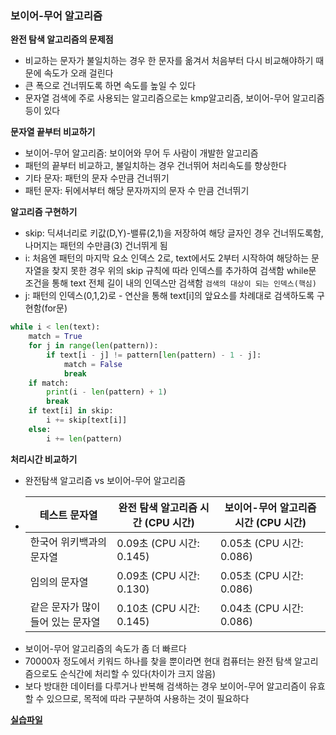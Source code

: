 ### 보이어-무어 알고리즘

**완전 탐색 알고리즘의 문제점**

- 비교하는 문자가 불일치하는 경우 한 문자를 옮겨서 처음부터 다시 비교해야하기 때문에 속도가 오래 걸린다
- 큰 폭으로 건너뛰도록 하면 속도를 높일 수 있다
- 문자열 검색에 주로 사용되는 알고리즘으로는 kmp알고리즘, 보이어-무어 알고리즘 등이 있다

**문자열 끝부터 비교하기**

- 보이어-무어 알고리즘: 보이어와 무어 두 사람이 개발한 알고리즘
- 패턴의 끝부터 비교하고, 불일치하는 경우 건너뛰어 처리속도를 향상한다
- 기타 문자: 패턴의 문자 수만큼 건너뛰기
- 패턴 문자: 뒤에서부터 해당 문자까지의 문자 수 만큼 건너뛰기

**알고리즘 구현하기**

- skip: 딕셔너리로 키값(D,Y)-밸류(2,1)을 저장하여 해당 글자인 경우 건너뛰도록함, 나머지는 패턴의 수만큼(3) 건너뛰게 됨
- i: 처음엔 패턴의 마지막 요소 인덱스 2로, text에서도 2부터 시작하여 해당하는 문자열을 찾지 못한 경우 위의 skip 규칙에 따라 인덱스를 추가하여 검색함 while문 조건을 통해 text 전체 길이 내의 인덱스만 검색함 `검색의 대상이 되는 인덱스(핵심)`
- j: 패턴의 인덱스(0,1,2)로 - 연산을 통해 text[i]의 앞요소를 차례대로 검색하도록 구현함(for문)

```python
while i < len(text):
    match = True
    for j in range(len(pattern)):
        if text[i - j] != pattern[len(pattern) - 1 - j]:
            match = False
            break
    if match:
        print(i - len(pattern) + 1)
        break
    if text[i] in skip:
        i += skip[text[i]]
    else:
        i += len(pattern)
```

**처리시간 비교하기**

- 완전탐색 알고리즘 vs 보이어-무어 알고리즘
- | 테스트 문자열                     | 완전 탐색 알고리즘 시간 (CPU 시간) | 보이어-무어 알고리즘 시간 (CPU 시간) |
  | --------------------------------- | ---------------------------------- | ------------------------------------ |
  | 한국어 위키백과의 문자열          | 0.09초 (CPU 시간: 0.145)           | 0.05초 (CPU 시간: 0.086)             |
  | 임의의 문자열                     | 0.09초 (CPU 시간: 0.130)           | 0.05초 (CPU 시간: 0.086)             |
  | 같은 문자가 많이 들어 있는 문자열 | 0.10초 (CPU 시간: 0.145)           | 0.04초 (CPU 시간: 0.086)             |
- 보이어-무어 알고리즘의 속도가 좀 더 빠르다
- 70000자 정도에서 키워드 하나를 찾을 뿐이라면 현대 컴퓨터는 완전 탐색 알고리즘으로도 순식간에 처리할 수 있다(차이가 크지 않음)
- 보다 방대한 데이터를 다루거나 반복해 검색하는 경우 보이어-무어 알고리즘이 유효할 수 있으므로, 목적에 따라 구분하여 사용하는 것이 필요하다

**[실습파일](point6_ex.py)**
